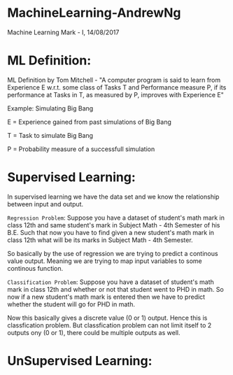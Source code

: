 # MachineLearning-AndrewNg
Machine Learning Mark - I, 14/08/2017

# ML Definition:

ML Definition by Tom Mitchell - "A computer program is said to learn from Experience E w.r.t. some class of Tasks T and Performance measure P, if its performance at Tasks in T, as measured by P, improves with Experience E"

Example: Simulating Big Bang

E = Experience gained from past simulations of Big Bang

T = Task to simulate Big Bang

P = Probability measure of a successfull simulation

# Supervised Learning:

In supervised learning we have the data set and we know the relationship between input and output.

```Regression Problem```: Suppose you have a dataset of student's math mark in class 12th and same student's mark in Subject Math - 4th Semester of his B.E. Such that now you have to find given a new student's math mark in class 12th what will be its marks in Subject Math - 4th Semester.

So basically by the use of regression we are trying to predict a continous value output. Meaning we are trying to map input variables to some continous function.

```Classification Problem```: Suppose you have a dataset of student's math mark in class 12th and whether or not that student went to PHD in math. So now if a new student's math mark is entered then we have to predict whether the student will go for PHD in math.

Now this basically gives a discrete value (0 or 1) output. Hence this is classfication problem. But classfication problem can not limit itself to 2 outputs ony (0 or 1), there could be multiple outputs as well.

# UnSupervised Learning:

